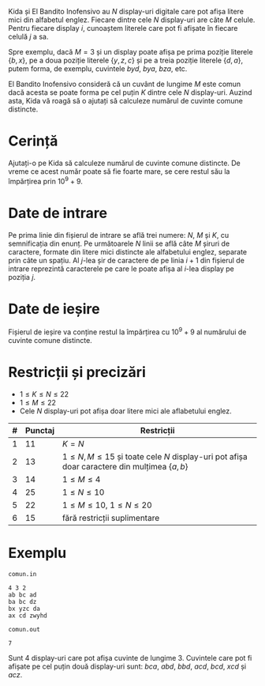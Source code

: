 Kida și El Bandito Inofensivo au $N$ display-uri digitale care pot afișa litere mici din alfabetul englez. Fiecare dintre cele $N$ display-uri are câte $M$ celule. Pentru fiecare display $i$, cunoaștem literele care pot fi afișate în fiecare celulă $j$ a sa.

Spre exemplu, dacă $M = 3$ și un display poate afișa pe prima poziție literele $\{b, x\}$, pe a doua poziție literele $\{y, z, c\}$ și pe a treia poziție literele $\{d, a\}$, putem forma, de exemplu, cuvintele $byd$, $bya$, $bza$, etc.

El Bandito Inofensivo consideră că un cuvânt de lungime $M$ este comun dacă acesta se poate forma pe cel puțin $K$ dintre cele $N$ display-uri. Auzind asta, Kida vă roagă să o ajutați să calculeze numărul de cuvinte comune distincte.

# Cerință
Ajutați-o pe Kida să calculeze numărul de cuvinte comune distincte. De vreme ce acest număr poate să fie foarte mare, se cere restul său la împărțirea prin $10^9 + 9$.

# Date de intrare
Pe prima linie din fișierul de intrare se află trei numere: $N$, $M$ și $K$, cu semnificația din enunț. Pe următoarele $N$ linii se află câte $M$ șiruri de caractere, formate din litere mici distincte ale alfabetului englez, separate prin câte un spațiu. Al $j$-lea șir de caractere de pe linia $i + 1$ din fișierul de intrare reprezintă caracterele pe care le poate afișa al $i$-lea display pe poziția $j$.

# Date de ieșire
Fișierul de ieșire va conține restul la împărțirea cu $10^9 + 9$ al numărului de cuvinte comune distincte.

# Restricții și precizări
- $1 \leq K \leq N \leq 22$
- $1 \leq M \leq 22$
- Cele $N$ display-uri pot afișa doar litere mici ale aflabetului englez.


|# | Punctaj | Restricții|
| - | - | ---------- |
|1|11|$K = N$|
|2|13|$1 \leq N, M \leq 15$ și toate cele $N$ display-uri pot afișa doar caractere din mulțimea $\{a, b\}$|
|3|14|$1 \leq M \leq 4$|
|4|25|$1 \leq N \leq 10$|
|5|22|$1 \leq M \leq 10$, $1 \leq N \leq 20$|
|6|15|fără restricții suplimentare|

# Exemplu
`comun.in`
```
4 3 2
ab bc ad
ba bc dz
bx yzc da
ax cd zwyhd
```
`comun.out`
```
7
```
Sunt 4 display-uri care pot afișa cuvinte de lungime $3$. Cuvintele care pot fi afișate pe cel puțin două display-uri sunt: $bca$, $abd$, $bbd$, $acd$, $bcd$, $xcd$ și $acz$.